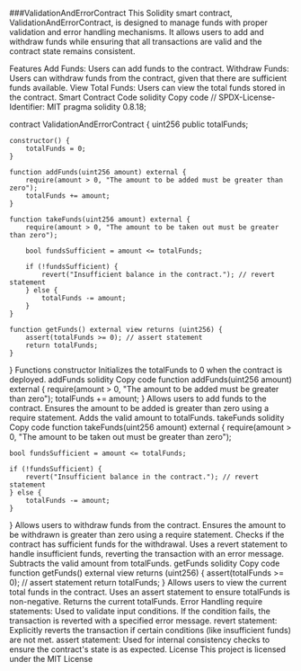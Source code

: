 ###ValidationAndErrorContract
This Solidity smart contract, ValidationAndErrorContract, is designed to manage funds with proper validation and error handling mechanisms. It allows users to add and withdraw funds while ensuring that all transactions are valid and the contract state remains consistent.

Features
Add Funds: Users can add funds to the contract.
Withdraw Funds: Users can withdraw funds from the contract, given that there are sufficient funds available.
View Total Funds: Users can view the total funds stored in the contract.
Smart Contract Code
solidity
Copy code
// SPDX-License-Identifier: MIT
pragma solidity 0.8.18;

contract ValidationAndErrorContract {
    uint256 public totalFunds;

    constructor() {
        totalFunds = 0;
    }

    function addFunds(uint256 amount) external {
        require(amount > 0, "The amount to be added must be greater than zero");
        totalFunds += amount;
    }

    function takeFunds(uint256 amount) external {
        require(amount > 0, "The amount to be taken out must be greater than zero");
        
        bool fundsSufficient = amount <= totalFunds;
        
        if (!fundsSufficient) {
            revert("Insufficient balance in the contract."); // revert statement
        } else {
            totalFunds -= amount;
        }
    }

    function getFunds() external view returns (uint256) {
        assert(totalFunds >= 0); // assert statement
        return totalFunds;
    }
}
Functions
constructor
Initializes the totalFunds to 0 when the contract is deployed.
addFunds
solidity
Copy code
function addFunds(uint256 amount) external {
    require(amount > 0, "The amount to be added must be greater than zero");
    totalFunds += amount;
}
Allows users to add funds to the contract.
Ensures the amount to be added is greater than zero using a require statement.
Adds the valid amount to totalFunds.
takeFunds
solidity
Copy code
function takeFunds(uint256 amount) external {
    require(amount > 0, "The amount to be taken out must be greater than zero");
    
    bool fundsSufficient = amount <= totalFunds;
    
    if (!fundsSufficient) {
        revert("Insufficient balance in the contract."); // revert statement
    } else {
        totalFunds -= amount;
    }
}
Allows users to withdraw funds from the contract.
Ensures the amount to be withdrawn is greater than zero using a require statement.
Checks if the contract has sufficient funds for the withdrawal.
Uses a revert statement to handle insufficient funds, reverting the transaction with an error message.
Subtracts the valid amount from totalFunds.
getFunds
solidity
Copy code
function getFunds() external view returns (uint256) {
    assert(totalFunds >= 0); // assert statement
    return totalFunds;
}
Allows users to view the current total funds in the contract.
Uses an assert statement to ensure totalFunds is non-negative.
Returns the current totalFunds.
Error Handling
require statements: Used to validate input conditions. If the condition fails, the transaction is reverted with a specified error message.
revert statement: Explicitly reverts the transaction if certain conditions (like insufficient funds) are not met.
assert statement: Used for internal consistency checks to ensure the contract's state is as expected.
License
This project is licensed under the MIT License 
